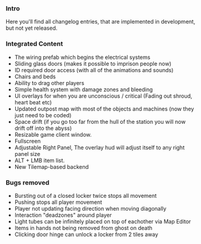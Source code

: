 ### Intro
Here you'll find all changelog entries, that are implemented in development, but not yet released.

### Integrated Content
- The wiring prefab which begins the electrical systems
- Sliding glass doors (makes it possible to imprison people now)
- ID required door access (with all of the animations and sounds)
- Chairs and beds
- Ability to drag other players
- Simple health system with damage zones and bleeding
- UI overlays for when you are unconscious / critical (Fading out shroud, heart beat etc)
- Updated outpost map with most of the objects and machines (now they just need to be coded)
- Space drift (if you go too far from the hull of the station you will now drift off into the abyss)
- Resizable game client window.
- Fullscreen
- Adjustable Right Panel, The overlay hud will adjust itself to any right panel size
- ALT + LMB item list.
- New Tilemap-based backend

### Bugs removed
- Bursting out of a closed locker twice stops all movement
- Pushing stops all player movement
- Player not updating facing direction when moving diagonally
- Interaction "deadzones" around player
- Light tubes can be infinitely placed on top of eachother via Map Editor
- Items in hands not being removed from ghost on death
- Clicking door hinge can unlock a locker from 2 tiles away